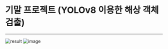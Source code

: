 # 기말 프로젝트 (YOLOv8 이용한 해상 객체 검출)
---
![result](https://github.com/hyam29/Projects/assets/112690912/82d577ab-c29d-4e54-996f-77fb1cf052a6)
![image](https://github.com/hyam29/Projects/assets/112690912/670ae9fb-b5df-44d6-82ab-dae923bbdfdd)
